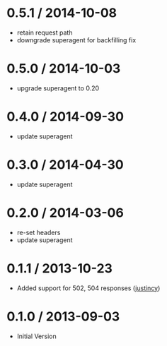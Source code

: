 
0.5.1 / 2014-10-08
==================

 * retain request path
 * downgrade superagent for backfilling fix

0.5.0 / 2014-10-03
==================

 * upgrade superagent to 0.20

0.4.0 / 2014-09-30
==================

 * update superagent

0.3.0 / 2014-04-30
==================

 * update superagent

0.2.0 / 2014-03-06
==================

 * re-set headers
 * update superagent

0.1.1 / 2013-10-23
==================

  * Added support for 502, 504 responses ([justincy](https://github.com/justincy))

0.1.0 / 2013-09-03
==================

  * Initial Version
